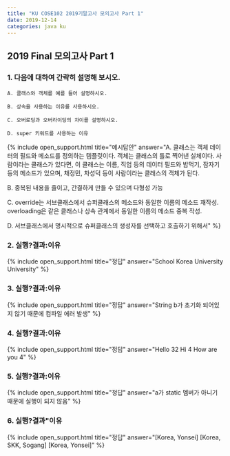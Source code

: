 ```yaml
---
title: "KU COSE102 2019기말고사 모의고사 Part 1"
date: 2019-12-14
categories: java ku
---
```


## 2019 Final 모의고사 Part 1

### 1. 다음에 대하여 간략히 설명해 보시오.

``A. 클래스와 객체를 예를 들어 설명하시오.``

``B. 상속을 사용하는 이유를 사용하시오.``

``C. 오버로딩과 오버라이딩의 차이를 설명하시오.``

``D. super 키워드를 사용하는 이유``

{% include open_support.html title="예시답안" answer="A. 클래스는 객체 데이터의 필드와 메소드를 정의하는 템플릿이다. 
객체는 클래스의 틀로 찍어낸 실체이다.
사람이라는 클래스가 있다면, 이 클래스는 이름, 직업 등의 데이터 필드와 밥먹기, 잠자기 등의 메소드가 있으며, 
채정민, 차성덕 등이 사람이라는 클래스의 객체가 된다.

B. 중복된 내용을 줄이고, 간결하게 만들 수 있으며 다형성 가능

C. override는 서브클래스에서 슈퍼클래스의 메소드와 동일한 이름의 메소드 재작성.
overloading은 같은 클래스나 상속 관계에서 동일한 이름의 메소드 중복 작성.

D. 서브클래스에서 명시적으로 슈퍼클래스의 생성자를 선택하고 호출하기 위해서" %}

### 2. 실행?결과:이유

<script src="https://gist.github.com/DetegiCE/2ca1c3810737046d6d6567abeed8c74a.js"></script>

{% include open_support.html title="정답" answer="School
Korea University
University" %}

### 3. 실행?결과:이유

<script src="https://gist.github.com/DetegiCE/4a1d25c940caa03dca56fa0e1e1b7195.js"></script>

{% include open_support.html title="정답" answer="String b가 초기화 되어있지 않기 때문에 컴파일 에러 발생" %}

### 4. 실행?결과:이유

<script src="https://gist.github.com/DetegiCE/d14c1c45aaf3bb7560ea8fac017be022.js"></script>

{% include open_support.html title="정답" answer="Hello 32
Hi 4
How are you 4" %}

### 5. 실행?결과:이유

<script src="https://gist.github.com/DetegiCE/0fb795f269fe597f5e650ff576458d1a.js"></script>

{% include open_support.html title="정답" answer="a가 static 멤버가 아니기 때문에 실행이 되지 않음" %}

### 6. 실행?결과"이유

<script src="https://gist.github.com/DetegiCE/82a04257d591f4d942808064c76cceb7.js"></script>

{% include open_support.html title="정답" answer="[Korea, Yonsei]
[Korea, SKK, Sogang]
[Korea, Yonsei]" %}
